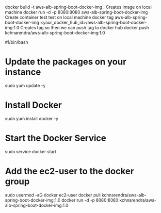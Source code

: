 docker build -t aws-alb-spring-boot-docker-img .                                                       Creates image on local machine 
docker run -d -p 8080:8080 aws-alb-spring-boot-docker-img                                              Create container test test on local machine
docker tag aws-alb-spring-boot-docker-img <your_docker_hub_id>/aws-alb-spring-boot-docker-img:1.0      Creates tag so then we can push tag to docker hub
docker push kchnarendra/aws-alb-spring-boot-docker-img:1.0 

#!/bin/bash

# Update the packages on your instance
sudo yum update -y

# Install Docker
sudo yum install docker -y

# Start the Docker Service
sudo service docker start

# Add the ec2-user to the docker group
sudo usermod -aG docker ec2-user 
docker pull kchnarendra/aws-alb-spring-boot-docker-img:1.0
docker run -d -p 8080:8080 kchnarendra/aws-alb-spring-boot-docker-img:1.0
